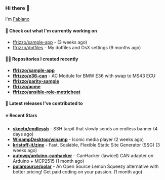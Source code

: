 ### Hi there 👋

I'm [Fabiano](https://ffrizzo.com)

#### 👷 Check out what I'm currently working on


- [ffrizzo/sample-app](https://github.com/ffrizzo/sample-app) -  (3 weeks ago)
- [ffrizzo/dotfiles](https://github.com/ffrizzo/dotfiles) - My dotfiles and OsX settings (9 months ago)

#### 👨‍💻 Repositories I created recently
- **[ffrizzo/sample-app](https://github.com/ffrizzo/sample-app)**
- **[ffrizzo/e36-can](https://github.com/ffrizzo/e36-can)** - AC Module for BMW E36 with swap to MS43 ECU
- **[ffrizzo/parity-sample](https://github.com/ffrizzo/parity-sample)**
- **[ffrizzo/acme](https://github.com/ffrizzo/acme)**
- **[ffrizzo/ansible-role-metricbeat](https://github.com/ffrizzo/ansible-role-metricbeat)**

#### 🚀 Latest releases I've contributed to



#### ⭐ Recent Stars


- **[skeeto/endlessh](https://github.com/skeeto/endlessh)** - SSH tarpit that slowly sends an endless banner (4 days ago)
- **[WinampDesktop/winamp](https://github.com/WinampDesktop/winamp)** - Iconic media player (2 weeks ago)
- **[kristoff-it/zine](https://github.com/kristoff-it/zine)** - Fast, Scalable, Flexible Static Site Generator (SSG) (3 weeks ago)
- **[autowp/arduino-canhacker](https://github.com/autowp/arduino-canhacker)** - CanHacker (lawicel) CAN adapter on Arduino &#43; MCP2515 (1 month ago)
- **[polarsource/polar](https://github.com/polarsource/polar)** - An Open Source Lemon Squeezy alternative with better pricing! Get paid coding on your passion. (1 month ago)
